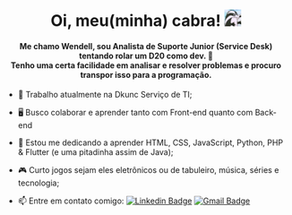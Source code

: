 <h1 align="center"> Oi, meu(minha) cabra! <img width="30px" height="30px" src="https://github.com/tourianr/arquivo-api-upload/blob/master/9fudkPrt_400x400.jpg"> </h1>  
<h4 align="center">Me chamo Wendell, sou Analista de Suporte Junior (Service Desk) tentando rolar um D20 como dev. 🎲<br>
Tenho uma certa facilidade em analisar e resolver problemas e procuro transpor isso para a programação. </h4>
  
- 🔭 Trabalho atualmente na Dkunc Serviço de TI;

- 🖥️ Busco colaborar e aprender tanto com Front-end quanto com Back-end

- 🌱 Estou me dedicando a aprender HTML, CSS, JavaScript, Python, PHP & Flutter (e uma pitadinha assim de Java);

- 🎮 Curto jogos sejam eles eletrônicos ou de tabuleiro, música, séries e tecnologia;

- 📫 Entre em contato comigo: [![Linkedin Badge](https://img.shields.io/badge/-Wendell_Regis-blue?style=flat&logo=Linkedin&logoColor=white&link=https://www.linkedin.com/in/tourian/)](https://www.linkedin.com/in/tourian/)
[![Gmail Badge](https://img.shields.io/badge/-r.wendell.regis@gmail.com-c14438?style=flat&logo=Gmail&logoColor=white&link=mailto:r.wendell.regis@gmail.com)](mailto:r.wendell.regis@gmail.com)
